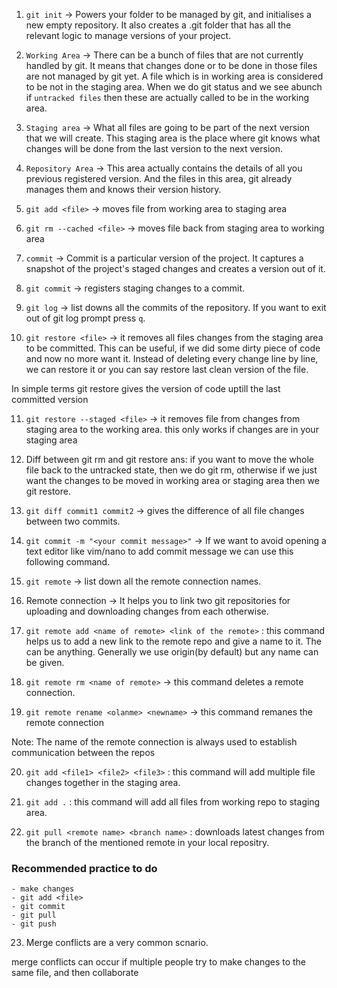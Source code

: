 1. `git init` -> Powers your folder to be managed by git, and initialises a new empty repository. It also creates a .git folder that has all the relevant logic to manage versions of your project.

2. `Working Area` -> There can be a bunch of files that are not currently handled by git. It means that changes done or to be done in those files are not managed by git yet. A file which is in working area is considered to be not in the staging area. When we do git status and we see abunch if `untracked files` then these are actually called to be in the working area.

3. `Staging area` -> What all files are going to be part of the next version that we will create. This staging area is the place where git knows what changes will be done from the last version to the next version.

4. `Repository Area` -> This area actually contains the details of all you previous registered version. And the files in this area, git already manages them and knows their version history.

5. `git add <file>` -> moves file from working area to staging area

6. `git rm --cached <file>` -> moves file back from staging area to working area

7. `commit` -> Commit is a particular version of the project. It captures a snapshot of the project's staged changes and creates a version out of it.

8. `git commit` -> registers staging changes to a commit.

9. `git log` -> list downs all the commits of the repository. If you want to exit out of git log prompt press `q`.


10. `git restore <file>` -> it removes all files changes from the staging area to be committed. This can be useful, if we did some dirty piece of code and now no more want it. Instead of deleting every change line by line, we can restore it or you can say restore last clean version of the file.

In simple terms git restore gives the version of code uptill the last committed version


11. `git restore --staged <file>` -> it removes file from changes from staging area to the working area. this only works if changes are in your staging area

12. Diff between git rm and git restore 
ans: if you want to move the whole file back to the untracked state, then we do git rm, otherwise if we just want the changes to be moved in working area or staging area then we git restore.

13. `git diff commit1 commit2` -> gives the difference of all file changes between two commits.

14. `git commit -m "<your commit message>"` -> If we want to avoid opening a text editor like vim/nano to add commit message we can use this following command.

15. `git remote` -> list down all the remote connection names.

16. Remote connection -> It helps you to link two git repositories for uploading and downloading changes from each otherwise.

17. `git remote add <name of remote> <link of the remote>` : this command helps us to add a new link to the remote repo and give a name to it.
The <name of remote> can be anything. Generally we use origin(by default) but any name can be given.

18. `git remote rm <name of remote>` -> this command deletes a remote connection.

19. `git remote rename <olanme> <newname>` -> this command remanes the remote connection

Note: The name of the remote connection is always used to establish communication between the repos

20. `git add <file1> <file2> <file3>` : this command will add multiple file changes together in the staging area.

21. `git add .` : this command will add all files from working repo to staging area.

22. `git pull <remote name> <branch name>` : downloads latest changes from the branch of the mentioned remote in your local repositry.

### Recommended practice to do
    - make changes
    - git add <file>
    - git commit 
    - git pull
    - git push 

23. Merge conflicts are a very common scnario.

merge conflicts can occur if multiple people try to make changes to the same file, and then collaborate